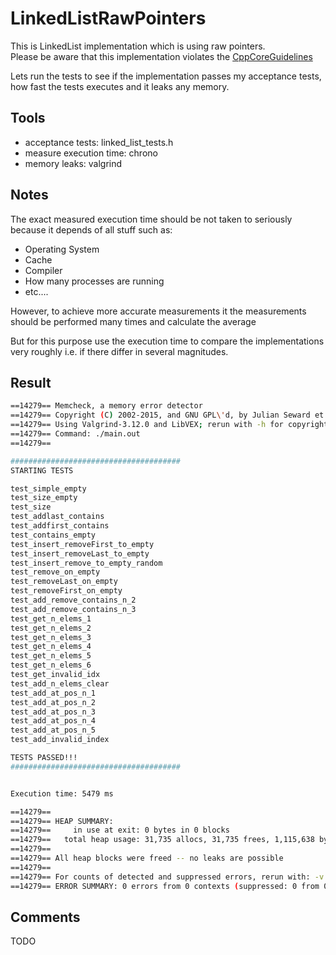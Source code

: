 # LinkedListRawPointers
This is LinkedList implementation which is using raw pointers. <br/>
Please be aware that this implementation violates the [CppCoreGuidelines](https://github.com/isocpp/CppCoreGuidelines/blob/master/CppCoreGuidelines.md#Rr-raii) <br/>

Lets run the tests to see if the implementation passes my acceptance tests,
how fast the tests executes and it leaks any memory.

## Tools
* acceptance tests:         linked_list_tests.h
* measure execution time:   chrono
* memory leaks:             valgrind

## Notes
The exact measured execution time should be not taken to seriously because
it depends of all stuff such as:
  * Operating System
  * Cache
  * Compiler
  * How many processes are running
  * etc....

However, to achieve more accurate measurements it the measurements should be
performed many times and calculate the average

But for this purpose use the execution time to compare the implementations
very roughly i.e. if there differ in several magnitudes.

## Result
```bash
==14279== Memcheck, a memory error detector
==14279== Copyright (C) 2002-2015, and GNU GPL\'d, by Julian Seward et al.
==14279== Using Valgrind-3.12.0 and LibVEX; rerun with -h for copyright info
==14279== Command: ./main.out
==14279==

######################################
STARTING TESTS

test_simple_empty
test_size_empty
test_size
test_addlast_contains
test_addfirst_contains
test_contains_empty
test_insert_removeFirst_to_empty
test_insert_removeLast_to_empty
test_insert_remove_to_empty_random
test_remove_on_empty
test_removeLast_on_empty
test_removeFirst_on_empty
test_add_remove_contains_n_2
test_add_remove_contains_n_3
test_get_n_elems_1
test_get_n_elems_2
test_get_n_elems_3
test_get_n_elems_4
test_get_n_elems_5
test_get_n_elems_6
test_get_invalid_idx
test_add_n_elems_clear
test_add_at_pos_n_1
test_add_at_pos_n_2
test_add_at_pos_n_3
test_add_at_pos_n_4
test_add_at_pos_n_5
test_add_invalid_index

TESTS PASSED!!!
######################################


Execution time: 5479 ms

==14279==
==14279== HEAP SUMMARY:
==14279==     in use at exit: 0 bytes in 0 blocks
==14279==   total heap usage: 31,735 allocs, 31,735 frees, 1,115,638 bytes allocated
==14279==
==14279== All heap blocks were freed -- no leaks are possible
==14279==
==14279== For counts of detected and suppressed errors, rerun with: -v
==14279== ERROR SUMMARY: 0 errors from 0 contexts (suppressed: 0 from 0)
```

## Comments
TODO
